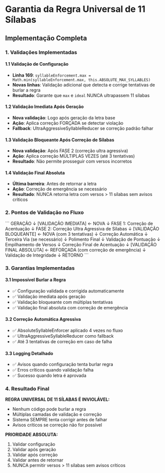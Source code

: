 # Garantia da Regra Universal de 11 Sílabas

## Implementação Completa

### 1. Validações Implementadas

#### 1.1 Validação de Configuração
- **Linha 169**: `syllableEnforcement.max = Math.min(syllableEnforcement.max, this.ABSOLUTE_MAX_SYLLABLES)`
- **Novas linhas**: Validação adicional que detecta e corrige tentativas de burlar a regra
- **Resultado**: Garante que `max` e `ideal` NUNCA ultrapassem 11 sílabas

#### 1.2 Validação Imediata Após Geração
- **Nova validação**: Logo após geração da letra base
- **Ação**: Aplica correção FORÇADA se detectar violação
- **Fallback**: UltraAggressiveSyllableReducer se correção padrão falhar

#### 1.3 Validação Bloqueante Após Correção de Sílabas
- **Nova validação**: Após FASE 2 (correção ultra agressiva)
- **Ação**: Aplica correção MÚLTIPLAS VEZES (até 3 tentativas)
- **Resultado**: Não permite prosseguir com versos incorretos

#### 1.4 Validação Final Absoluta
- **Última barreira**: Antes de retornar a letra
- **Ação**: Correção de emergência se necessário
- **Resultado**: NUNCA retorna letra com versos > 11 sílabas sem avisos críticos

### 2. Pontos de Validação no Fluxo

\`\`\`
GERAÇÃO
   ↓
[VALIDAÇÃO IMEDIATA] ← NOVA
   ↓
FASE 1: Correção de Acentuação
   ↓
FASE 2: Correção Ultra Agressiva de Sílabas
   ↓
[VALIDAÇÃO BLOQUEANTE] ← NOVA (com 3 tentativas)
   ↓
Correção Automática
   ↓
Terceira Via (se necessário)
   ↓
Polimento Final
   ↓
Validação de Pontuação
   ↓
Empilhamento de Versos
   ↓
Correção Final de Acentuação
   ↓
[VALIDAÇÃO FINAL ABSOLUTA] ← REFORÇADA (com correção de emergência)
   ↓
Validação de Integridade
   ↓
RETORNO
\`\`\`

### 3. Garantias Implementadas

#### 3.1 Impossível Burlar a Regra
- ✅ Configuração validada e corrigida automaticamente
- ✅ Validação imediata após geração
- ✅ Validação bloqueante com múltiplas tentativas
- ✅ Validação final absoluta com correção de emergência

#### 3.2 Correção Automática Agressiva
- ✅ AbsoluteSyllableEnforcer aplicado 4 vezes no fluxo
- ✅ UltraAggressiveSyllableReducer como fallback
- ✅ Até 3 tentativas de correção em caso de falha

#### 3.3 Logging Detalhado
- ✅ Avisos quando configuração tenta burlar regra
- ✅ Erros críticos quando validação falha
- ✅ Sucesso quando letra é aprovada

### 4. Resultado Final

**REGRA UNIVERSAL DE 11 SÍLABAS É INVIOLÁVEL:**
- Nenhum código pode burlar a regra
- Múltiplas camadas de validação e correção
- Sistema SEMPRE tenta corrigir antes de falhar
- Avisos críticos se correção não for possível

**PRIORIDADE ABSOLUTA:**
1. Validar configuração
2. Validar após geração
3. Validar após correção
4. Validar antes de retornar
5. NUNCA permitir versos > 11 sílabas sem avisos críticos
